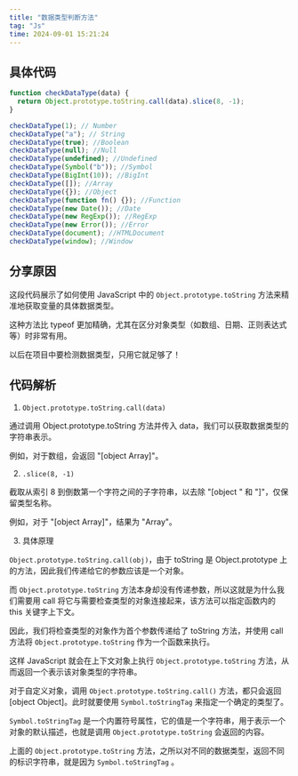 ```yaml
---
title: "数据类型判断方法"
tag: "Js"
time: 2024-09-01 15:21:24
---
```


## 具体代码

```js
function checkDataType(data) {
  return Object.prototype.toString.call(data).slice(8, -1);
}

checkDataType(1); // Number
checkDataType("a"); // String
checkDataType(true); //Boolean
checkDataType(null); //Null
checkDataType(undefined); //Undefined
checkDataType(Symbol("b")); //Symbol
checkDataType(BigInt(10)); //BigInt
checkDataType([]); //Array
checkDataType({}); //Object
checkDataType(function fn() {}); //Function
checkDataType(new Date()); //Date
checkDataType(new RegExp()); //RegExp
checkDataType(new Error()); //Error
checkDataType(document); //HTMLDocument
checkDataType(window); //Window
```

## 分享原因

这段代码展示了如何使用 JavaScript 中的 `Object.prototype.toString` 方法来精准地获取变量的具体数据类型。

这种方法比 typeof 更加精确，尤其在区分对象类型（如数组、日期、正则表达式等）时非常有用。

以后在项目中要检测数据类型，只用它就足够了！

## 代码解析

1. `Object.prototype.toString.call(data)`

通过调用 Object.prototype.toString 方法并传入 data，我们可以获取数据类型的字符串表示。

例如，对于数组，会返回 "\[object Array\]"。

2. `.slice(8, -1)`

截取从索引 8 到倒数第一个字符之间的子字符串，以去除 "\[object " 和 "\]"，仅保留类型名称。

例如，对于 "\[object Array\]"，结果为 "Array"。

3. 具体原理

`Object.prototype.toString.call(obj)`，由于 toString 是 Object.prototype 上的方法，因此我们传递给它的参数应该是一个对象。

而 `Object.prototype.toString` 方法本身却没有传递参数，所以这就是为什么我们需要用 call 将它与需要检查类型的对象连接起来，该方法可以指定函数内的 this 关键字上下文。

因此，我们将检查类型的对象作为首个参数传递给了 toString 方法，并使用 call 方法将 `Object.prototype.toString` 作为一个函数来执行。

这样 JavaScript 就会在上下文对象上执行 `Object.prototype.toString` 方法，从而返回一个表示该对象类型的字符串。

对于自定义对象，调用 `Object.prototype.toString.call()` 方法，都只会返回 \[object Object\]。此时就要使用 `Symbol.toStringTag` 来指定一个确定的类型了。

`Symbol.toStringTag` 是一个内置符号属性，它的值是一个字符串，用于表示一个对象的默认描述，也就是调用 `Object.prototype.toString` 会返回的内容。

上面的 `Object.prototype.toString` 方法，之所以对不同的数据类型，返回不同的标识字符串，就是因为 `Symbol.toStringTag` 。
